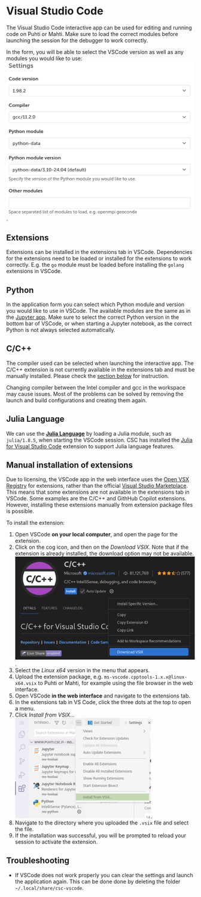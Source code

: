 # Visual Studio Code
The Visual Studio Code interactive app can be used for editing and running code on Puhti or Mahti.
Make sure to load the correct modules before launching the session for the debugger to work correctly.

In the form, you will be able to select the VSCode version as well as any modules you would like to
use:
![VSCode settings](../../img/ood-vscode-settings.png).


## Extensions
Extensions can be installed in the extensions tab in VSCode.
Dependencies for the extensions need to be loaded or installed for the extensions to work correctly.
E.g. the `go` module must be loaded before installing the `golang` extensions in VSCode.

## Python
In the application form you can select which Python module and version you would like to use in
VSCode. The available modules are the same as in the [Jupyter app](./jupyter.md).
Make sure to select the correct Python version in the bottom bar of VSCode, or when starting a
Jupyter notebook, as the correct Python is not always selected automatically.

## C/C++

The compiler used can be selected when launching the interactive app.
The C/C++ extension is not currently available in the extensions tab and must be manually installed.
Please check the [section below](#manual-installation-of-extensions) for instruction.

Changing compiler between the Intel compiler and gcc in the workspace may cause issues.
Most of the problems can be solved by removing the launch and build configurations and creating them again.

## Julia Language
We can use the [**Julia Language**](../../apps/julia.md) by loading a Julia module, such as `julia/1.8.5`, when starting the VSCode session.
CSC has installed the [Julia for Visual Studio Code](https://www.julia-vscode.org/) extension to support Julia language features.


## Manual installation of extensions

Due to licensing, the VSCode app in the web interface uses the
[Open VSX Registry](https://open-vsx.org/) for extensions, rather than the official
[Visual Studio Marketplace](https://marketplace.visualstudio.com). This means that some extensions
are not available in the extensions tab in VSCode. Some examples are the C/C++ and GithHub Copilot
extensions. However, installing these extensions manually from extension package files is possible.

To install the extension:

1. Open VSCode __on your local computer__, and open the page for the extension.
2. Click on the cog icon, and then on the *Download VSIX*. Note that if the extension is already
   installed, the download option may not be available.  
![downloading cpptools VSIX](../../img/ood-vscode-cpptools-vsix.png).
3. Select the *Linux x64* version in the menu that appears.
4. Upload the extension package, e.g. `ms-vscode.cpptools-1.x.x@linux-x64.vsix` to Puhti or Mahti,
   for example using the file browser in the web interface.
5. Open VSCode __in the web interface__ and navigate to the extensions tab.
6. In the extensions tab in VS Code, click the three dots at the top to open a menu.
7. Click *Install from VSIX...*  
![installing VSIX](../../img/ood-vscode-install-cpptools.png).
8. Navigate to the directory where you uploaded the `.vsix` file and select the file.
9. If the installation was successful, you will be prompted to reload your session to activate the
   extension.


## Troubleshooting

- If VSCode does not work properly you can clear the settings and launch the application again. This can be done done by deleting the folder `~/.local/share/csc-vscode`.
